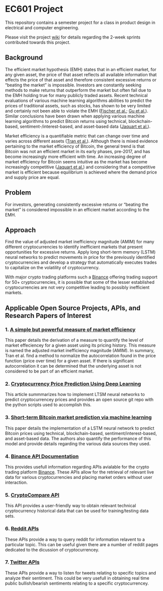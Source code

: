 # EC601 Project
This repository contains a semester project for a class in product design in electrical and computer engineering. 

Please visit the project [wiki](https://github.com/RobertoLF/EC601Project/wiki) for details regarding the 2-week sprints contributed towards this project. 

## Background
The efficient market hypothesis (EMH) states that in an efficient market, for any given asset, the price of that asset reflects all available information that effects the price of that asset and therefore consistent excessive returns or “beating the market” is impossible. Investors are constantly seeking methods to make returns that outperform the market but often fail due to the EMH holding true for many publicly traded assets. Recent technical evaluations of various machine learning algorithms abilities to predict the prices of traditional assets, such as stocks, has shown to be very limited and certainly not been able to violate the EMH ([Fischer et al.](https://iranarze.ir/wp-content/uploads/2019/01/E10789-IranArze.pdf); [Gu et al.](https://academic.oup.com/rfs/article/33/5/2223/5758276)). Similar conclusions have been drawn when applying various machine learning algorithms to predict Bitcoin returns using technical, blockchain-based, sentiment-/interest-based, and asset-based data ([Jaquart et al.](https://www.sciencedirect.com/science/article/pii/S2405918821000027#bib3)). 

Market efficiency is a quantifiable metric that can change over time and varies across different assets ([Tran et al.](https://www.sciencedirect.com/science/article/pii/S1544612318305348)). Although there is mixed evidence pertaining to the market efficiency of Bitcoin, the general trend is that Bitcoin was not an efficient market in its early phases, pre-2017, and has become increasingly more efficient with time. An increasing degree of market efficiency for Bitcoin seems intuitive as the market has become increasingly competitive ([Jaquart et al.](https://www.sciencedirect.com/science/article/pii/S2405918821000027#bib3)) and considering that a competitive market is efficient because equilibrium is achieved where the demand price and supply price are equal.

## Problem
For investors, generating consistently excessive returns or “beating the market” is considered impossible in an efficient market according to the EMH.

## Approach
Find the value of adjusted market inefficiency magnitude (AMIM) for many different cryptocurrencies to identify inefficient markets that present opportunities for excessive returns. Apply long short-term memory (LSTM) neural networks to predict movements in price for the previously identified cryptocurrencies and develop a strategy that automatically executes trades to capitalize on the volatility of cryptocurrency. 

With major crypto trading platforms such a [Binance](https://www.binance.us/en/home) offering trading support for 50+ cryptocurrencies, it is possible that some of the lesser established cryptocurrencies are not very competitive leading to possibly inefficient markets. 

## Applicable Open Source Projects, APIs, and Research Papers of Interest

### 1. [A simple but powerful measure of market efficiency](https://www.sciencedirect.com/science/article/pii/S1544612318305348)
This paper details the derivation of a measure to quantify the level of market effeciencey for a given asset using its pricing history. This measure is named the adjusted market inefficiency magnitude (AMIM). In summary, Tran et al. find a method to normalize the autocorrelation found in the price function (price over time) for a given asset. If there is significant autocorrelation it can be determined that the underlying asset is not considered to be part of an efficient market. 

### 2. [Cryptocurrency Price Prediction Using Deep Learning](https://towardsdatascience.com/cryptocurrency-price-prediction-using-deep-learning-70cfca50dd3a)
This article summmarizes how to implement LTSM neural networks to predict cryptocurrencey prices and provides an open source git repo with the python scripts used to accomplish this.

### 3. [Short-term Bitcoin market prediction via machine learning](https://www.sciencedirect.com/science/article/pii/S2405918821000027#bib3)
This paper details the implementation of a LSTM neural network to predict Bitcoin prices using technical, blockchain-based, sentiment/interest-based, and asset-based data. The authors also quantify the performance of this model and provide details regarding the various data sources they used. 

### 4. [Binance API Documentation](https://github.com/binance/binance-spot-api-docs/blob/master/rest-api.md)
This provides usefull information regarding APIs avialable for the crypto trading platform [Binance](https://www.binance.us/en/home). These APIs allow for the retrieval of relevant live data for various cryptocurrencies and placing market orders without user interaction.

### 5. [CryptoCompare API](https://min-api.cryptocompare.com)
This API provides a user-friendly way to obtain relevant technical cryptocurrency historical data that can be used for training/testing data sets. 

### 6. [Reddit APIs](https://www.reddit.com/dev/api/)
These APIs provide a way to query reddit for information relavent to a particular topic. This can be useful given there are a number of reddit pages dedicated to the dicussion of cryptocurrencey. 

### 7. [Twitter APIs](https://developer.twitter.com/en/docs/twitter-api)
These APIs provide a way to listen for tweets relating to specific topics and analyze their sentiment. This could be very usefull in obtaining real time public bullish/bearish sentiments relating to a specific cryptocurrencey. 


